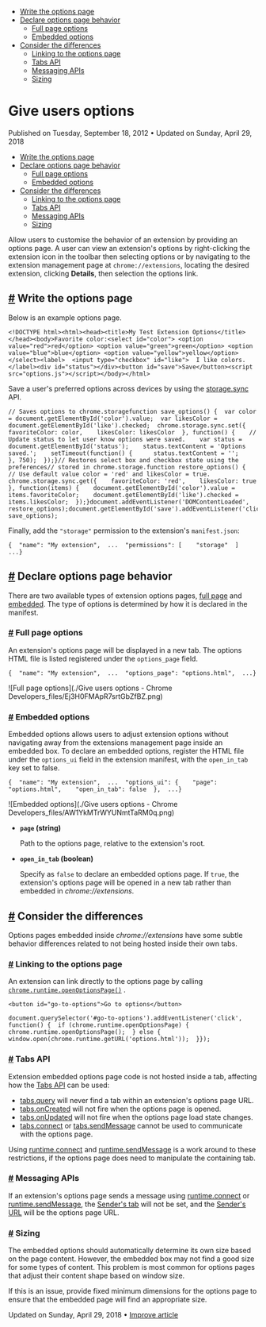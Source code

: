 

*   [Write the options page](https://developer.chrome.com/docs/extensions/mv3/options/#write_page)
*   [Declare options page behavior](https://developer.chrome.com/docs/extensions/mv3/options/#declare_options)
    *   [Full page options](https://developer.chrome.com/docs/extensions/mv3/options/#full_page)
    *   [Embedded options](https://developer.chrome.com/docs/extensions/mv3/options/#embedded_options)
*   [Consider the differences](https://developer.chrome.com/docs/extensions/mv3/options/#considerations)
    *   [Linking to the options page](https://developer.chrome.com/docs/extensions/mv3/options/#linking)
    *   [Tabs API](https://developer.chrome.com/docs/extensions/mv3/options/#tabs-api)
    *   [Messaging APIs](https://developer.chrome.com/docs/extensions/mv3/options/#messaging-api)
    *   [Sizing](https://developer.chrome.com/docs/extensions/mv3/options/#sizing)

Give users options
==================

Published on Tuesday, September 18, 2012 • Updated on Sunday, April 29, 2018



*   [Write the options page](https://developer.chrome.com/docs/extensions/mv3/options/#write_page)
*   [Declare options page behavior](https://developer.chrome.com/docs/extensions/mv3/options/#declare_options)
    *   [Full page options](https://developer.chrome.com/docs/extensions/mv3/options/#full_page)
    *   [Embedded options](https://developer.chrome.com/docs/extensions/mv3/options/#embedded_options)
*   [Consider the differences](https://developer.chrome.com/docs/extensions/mv3/options/#considerations)
    *   [Linking to the options page](https://developer.chrome.com/docs/extensions/mv3/options/#linking)
    *   [Tabs API](https://developer.chrome.com/docs/extensions/mv3/options/#tabs-api)
    *   [Messaging APIs](https://developer.chrome.com/docs/extensions/mv3/options/#messaging-api)
    *   [Sizing](https://developer.chrome.com/docs/extensions/mv3/options/#sizing)

Allow users to customise the behavior of an extension by providing an options page. A user can view an extension's options by right-clicking the extension icon in the toolbar then selecting options or by navigating to the extension management page at `chrome://extensions`, locating the desired extension, clicking **Details**, then selection the options link.

[#](https://developer.chrome.com/docs/extensions/mv3/options/#write_page) Write the options page
------------------------------------------------------------------------------------------------

Below is an example options page.

    <!DOCTYPE html><html><head><title>My Test Extension Options</title></head><body>Favorite color:<select id="color"> <option value="red">red</option> <option value="green">green</option> <option value="blue">blue</option> <option value="yellow">yellow</option></select><label>  <input type="checkbox" id="like">  I like colors.</label><div id="status"></div><button id="save">Save</button><script src="options.js"></script></body></html>

Save a user's preferred options across devices by using the [storage.sync](https://developer.chrome.com/docs/extensions/reference/storage#property-sync) API.

    // Saves options to chrome.storagefunction save_options() {  var color = document.getElementById('color').value;  var likesColor = document.getElementById('like').checked;  chrome.storage.sync.set({    favoriteColor: color,    likesColor: likesColor  }, function() {    // Update status to let user know options were saved.    var status = document.getElementById('status');    status.textContent = 'Options saved.';    setTimeout(function() {      status.textContent = '';    }, 750);  });}// Restores select box and checkbox state using the preferences// stored in chrome.storage.function restore_options() {  // Use default value color = 'red' and likesColor = true.  chrome.storage.sync.get({    favoriteColor: 'red',    likesColor: true  }, function(items) {    document.getElementById('color').value = items.favoriteColor;    document.getElementById('like').checked = items.likesColor;  });}document.addEventListener('DOMContentLoaded', restore_options);document.getElementById('save').addEventListener('click',    save_options);

Finally, add the `"storage"` permission to the extension's `manifest.json`:

    {  "name": "My extension",  ...  "permissions": [    "storage"  ]  ...}

[#](https://developer.chrome.com/docs/extensions/mv3/options/#declare_options) Declare options page behavior
------------------------------------------------------------------------------------------------------------

There are two available types of extension options pages, [full page](https://developer.chrome.com/docs/extensions/mv3/options/#full_page) and [embedded](https://developer.chrome.com/docs/extensions/mv3/options/#embedded_options). The type of options is determined by how it is declared in the manifest.

### [#](https://developer.chrome.com/docs/extensions/mv3/options/#full_page) Full page options

An extension's options page will be displayed in a new tab. The options HTML file is listed registered under the `options_page` field.

    {  "name": "My extension",  ...  "options_page": "options.html",  ...}

![Full page options](./Give users options - Chrome Developers_files/Ej3H0FMApR7srtGbZfBZ.png)

### [#](https://developer.chrome.com/docs/extensions/mv3/options/#embedded_options) Embedded options

Embedded options allows users to adjust extension options without navigating away from the extensions management page inside an embedded box. To declare an embedded options, register the HTML file under the `options_ui` field in the extension manifest, with the `open_in_tab` key set to false.

    {  "name": "My extension",  ...  "options_ui": {    "page": "options.html",    "open_in_tab": false  },  ...}

![Embedded options](./Give users options - Chrome Developers_files/AW1YkMTrWYUNmtTaRM0q.png)

*   **`page` (string)**
    
    Path to the options page, relative to the extension's root.
    
*   **`open_in_tab` (boolean)**
    
    Specify as `false` to declare an embedded options page. If `true`, the extension's options page will be opened in a new tab rather than embedded in _chrome://extensions_.
    

[#](https://developer.chrome.com/docs/extensions/mv3/options/#considerations) Consider the differences
------------------------------------------------------------------------------------------------------

Options pages embedded inside _chrome://extensions_ have some subtle behavior differences related to not being hosted inside their own tabs.

### [#](https://developer.chrome.com/docs/extensions/mv3/options/#linking) Linking to the options page

An extension can link directly to the options page by calling [`chrome.runtime.openOptionsPage()`](https://developer.chrome.com/runtime#method-openOptionsPage) .

    <button id="go-to-options">Go to options</button>

    document.querySelector('#go-to-options').addEventListener('click', function() {  if (chrome.runtime.openOptionsPage) {    chrome.runtime.openOptionsPage();  } else {    window.open(chrome.runtime.getURL('options.html'));  }});

### [#](https://developer.chrome.com/docs/extensions/mv3/options/#tabs-api) Tabs API

Extension embedded options page code is not hosted inside a tab, affecting how the [Tabs API](https://developer.chrome.com/docs/extensions/reference/tabs/) can be used:

*   [tabs.query](https://developer.chrome.com/docs/extensions/reference/tabs#method-query) will never find a tab within an extension's options page URL.
*   [tabs.onCreated](https://developer.chrome.com/docs/extensions/reference/tabs#event-onCreated) will not fire when the options page is opened.
*   [tabs.onUpdated](https://developer.chrome.com/docs/extensions/reference/tabs#event-onUpdated) will not fire when the options page load state changes.
*   [tabs.connect](https://developer.chrome.com/docs/extensions/reference/tabs#method-connect) or [tabs.sendMessage](https://developer.chrome.com/docs/extensions/reference/tabs#method-sendMessage) cannot be used to communicate with the options page.

Using [runtime.connect](https://developer.chrome.com/docs/extensions/runtime#method-connect) and [runtime.sendMessage](https://developer.chrome.com/docs/extensions/runtime#method-sendMessage) is a work around to these restrictions, if the options page does need to manipulate the containing tab.

### [#](https://developer.chrome.com/docs/extensions/mv3/options/#messaging-api) Messaging APIs

If an extension's options page sends a message using [runtime.connect](https://developer.chrome.com/docs/extensions/runtime#method-connect) or [runtime.sendMessage](https://developer.chrome.com/docs/extensions/runtime#method-sendMessage), the [Sender's tab](https://developer.chrome.com/docs/extensions/runtime#property-MessageSender-tab) will not be set, and the [Sender's URL](https://developer.chrome.com/docs/extensions/runtime#property-MessageSender-url) will be the options page URL.

### [#](https://developer.chrome.com/docs/extensions/mv3/options/#sizing) Sizing

The embedded options should automatically determine its own size based on the page content. However, the embedded box may not find a good size for some types of content. This problem is most common for options pages that adjust their content shape based on window size.

If this is an issue, provide fixed minimum dimensions for the options page to ensure that the embedded page will find an appropriate size.

Updated on Sunday, April 29, 2018 • [Improve article](https://github.com/GoogleChrome/developer.chrome.com/blob/main/site/en/docs/extensions/mv3/options/index.md)

